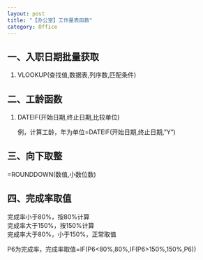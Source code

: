 ```yaml
---
layout: post
title: "【办公室】工作量表函数"
category: Office
---
```


## 一、入职日期批量获取

1. VLOOKUP(查找值,数据表,列序数,匹配条件)


## 二、工龄函数

1. DATEIF(开始日期,终止日期,比较单位)

   例，计算工龄，年为单位=DATEIF(开始日期,终止日期,”Y”)


## 三、向下取整
=ROUNDDOWN(数值,小数位数)


## 四、完成率取值

完成率小于80%，按80%计算  
完成率大于150%，按150%计算  
完成率大于80%，小于150%，正常取值  

P6为完成率，完成率取值=IF(P6<80%,80%,IF(P6>150%,150%,P6))
